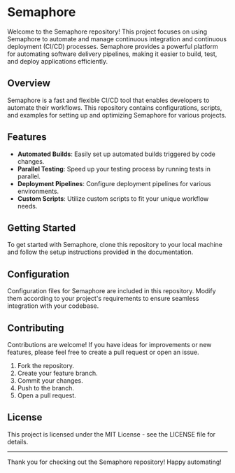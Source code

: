 # Semaphore

Welcome to the Semaphore repository! This project focuses on using Semaphore to automate and manage continuous integration and continuous deployment (CI/CD) processes. Semaphore provides a powerful platform for automating software delivery pipelines, making it easier to build, test, and deploy applications efficiently.

## Overview

Semaphore is a fast and flexible CI/CD tool that enables developers to automate their workflows. This repository contains configurations, scripts, and examples for setting up and optimizing Semaphore for various projects.

## Features

- **Automated Builds**: Easily set up automated builds triggered by code changes.
- **Parallel Testing**: Speed up your testing process by running tests in parallel.
- **Deployment Pipelines**: Configure deployment pipelines for various environments.
- **Custom Scripts**: Utilize custom scripts to fit your unique workflow needs.

## Getting Started

To get started with Semaphore, clone this repository to your local machine and follow the setup instructions provided in the documentation.

## Configuration

Configuration files for Semaphore are included in this repository. Modify them according to your project's requirements to ensure seamless integration with your codebase.

## Contributing

Contributions are welcome! If you have ideas for improvements or new features, please feel free to create a pull request or open an issue.

1. Fork the repository.
2. Create your feature branch.
3. Commit your changes.
4. Push to the branch.
5. Open a pull request.

## License

This project is licensed under the MIT License - see the LICENSE file for details.

---

Thank you for checking out the Semaphore repository! Happy automating!
